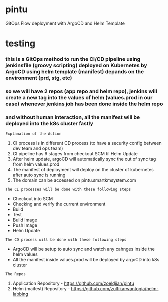 # pintu
GitOps Flow deployment with ArgoCD and Helm Template
# testing

### this is a GitOps method to run the CI/CD pipeline using jenkinsfile (groovy scripting) deployed on Kubernetes by ArgoCD using helm template (manifest) depands on the environment (prd, stg, etc) ###
### so we will have 2 repos (app repo and helm repo), jenkins will create a new tag into the values of helm (values.prod in our case) whenever jenkins job has been done inside the helm repo ###
### and without human interaction, all the manifest will be deployed into the k8s cluster fastly ###

```Explanation of the Action```
1. CI process is in different CD process (to have a security config between dev team and ops team)
2. CI pipeline has 6 stages from checkout SCM til Helm Update
3. After helm update, argoCD will automatically sync the out of sync tag from helm values.prod
4. The manifest of deployment will deploy on the cluster of kubernetes after auto sync is running
5. The domain can be accessed on pintu.smartkmsystem.com 

```The CI processes will be done with these following steps```
- Checkout into SCM 
- Checking and verify the current environment
- Build 
- Test
- Build Image
- Push Image
- Helm Update

```The CD process will be done with these following steps```
- ArgoCD will be setup to auto sync and watch any cahnges inside the helm values 
- All the manifest inside values.prod will be deployed by argoCD into k8s cluster

```The Repos```
1. Application Repository - https://github.com/zoeldjian/pintu
2. Helm (maifest) Repository - https://github.com/zulfikarwantogia/helm-labbing

